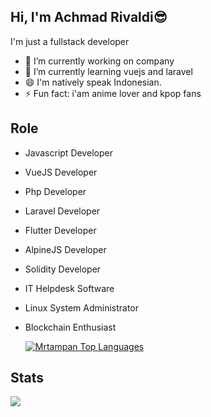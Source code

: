 

## Hi, I'm Achmad Rivaldi😎

I'm just a fullstack developer

- 🔭 I’m currently working on company
- 🌱 I’m currently learning vuejs and laravel
- 😄 I'm natively speak Indonesian.
- ⚡ Fun fact: i'am anime lover and kpop fans

## Role

- Javascript Developer 
- VueJS Developer
- Php Developer
- Laravel Developer
- Flutter Developer
- AlpineJS Developer
- Solidity Developer
- IT Helpdesk Software
- Linux System Administrator
- Blockchain Enthusiast

  <a href="https://github.com/mrtampan/github-readme-stats"><img alt="Mrtampan Top Languages" src="https://github-readme-stats.vercel.app/api/top-langs/?username=mrtampan&langs_count=5&count_private=false&hide_border=false&bg_color=white&layout=compact" /></a>

## Stats
  <img src="https://github-readme-stats.vercel.app/api?username=mrtampan&show_icons=true">





